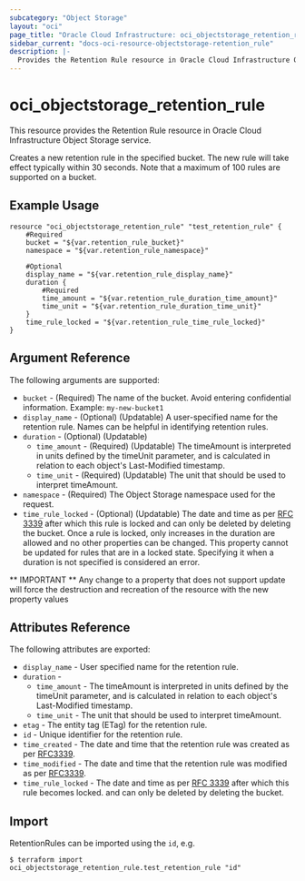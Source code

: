 ```yaml
---
subcategory: "Object Storage"
layout: "oci"
page_title: "Oracle Cloud Infrastructure: oci_objectstorage_retention_rule"
sidebar_current: "docs-oci-resource-objectstorage-retention_rule"
description: |-
  Provides the Retention Rule resource in Oracle Cloud Infrastructure Object Storage service
---
```


# oci_objectstorage_retention_rule
This resource provides the Retention Rule resource in Oracle Cloud Infrastructure Object Storage service.

Creates a new retention rule in the specified bucket. The new rule will take effect typically within 30 seconds.
Note that a maximum of 100 rules are supported on a bucket.


## Example Usage

```hcl
resource "oci_objectstorage_retention_rule" "test_retention_rule" {
	#Required
	bucket = "${var.retention_rule_bucket}"
	namespace = "${var.retention_rule_namespace}"

	#Optional
	display_name = "${var.retention_rule_display_name}"
	duration {
		#Required
		time_amount = "${var.retention_rule_duration_time_amount}"
		time_unit = "${var.retention_rule_duration_time_unit}"
	}
	time_rule_locked = "${var.retention_rule_time_rule_locked}"
}
```

## Argument Reference

The following arguments are supported:

* `bucket` - (Required) The name of the bucket. Avoid entering confidential information. Example: `my-new-bucket1` 
* `display_name` - (Optional) (Updatable) A user-specified name for the retention rule. Names can be helpful in identifying retention rules.
* `duration` - (Optional) (Updatable) 
	* `time_amount` - (Required) (Updatable) The timeAmount is interpreted in units defined by the timeUnit parameter, and is calculated in relation to each object's Last-Modified timestamp. 
	* `time_unit` - (Required) (Updatable) The unit that should be used to interpret timeAmount.
* `namespace` - (Required) The Object Storage namespace used for the request.
* `time_rule_locked` - (Optional) (Updatable) The date and time as per [RFC 3339](https://tools.ietf.org/html/rfc3339) after which this rule is locked and can only be deleted by deleting the bucket. Once a rule is locked, only increases in the duration are allowed and no other properties can be changed. This property cannot be updated for rules that are in a locked state. Specifying it when a duration is not specified is considered an error. 


** IMPORTANT **
Any change to a property that does not support update will force the destruction and recreation of the resource with the new property values

## Attributes Reference

The following attributes are exported:

* `display_name` - User specified name for the retention rule.
* `duration` - 
	* `time_amount` - The timeAmount is interpreted in units defined by the timeUnit parameter, and is calculated in relation to each object's Last-Modified timestamp. 
	* `time_unit` - The unit that should be used to interpret timeAmount.
* `etag` - The entity tag (ETag) for the retention rule.
* `id` - Unique identifier for the retention rule.
* `time_created` - The date and time that the retention rule was created as per [RFC3339](https://tools.ietf.org/html/rfc3339).
* `time_modified` - The date and time that the retention rule was modified as per [RFC3339](https://tools.ietf.org/html/rfc3339).
* `time_rule_locked` - The date and time as per [RFC 3339](https://tools.ietf.org/html/rfc3339) after which this rule becomes locked. and can only be deleted by deleting the bucket. 

## Import

RetentionRules can be imported using the `id`, e.g.

```
$ terraform import oci_objectstorage_retention_rule.test_retention_rule "id"
```

